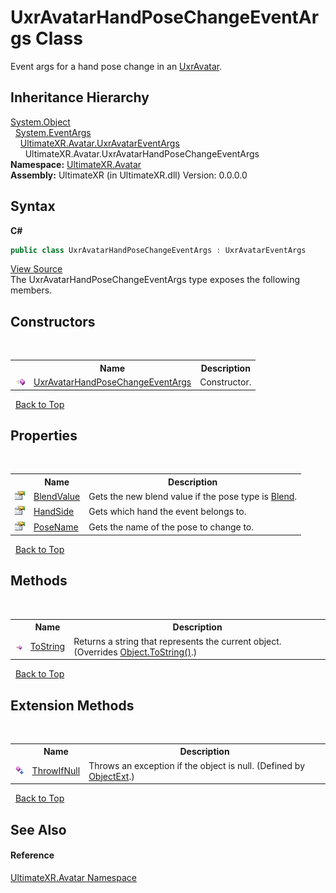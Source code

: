 # UxrAvatarHandPoseChangeEventArgs Class
 

Event args for a hand pose change in an <a href="T_UltimateXR_Avatar_UxrAvatar">UxrAvatar</a>.


## Inheritance Hierarchy
<a href="https://docs.microsoft.com/dotnet/api/system.object" target="_blank" rel="noopener noreferrer">System.Object</a><br />&nbsp;&nbsp;<a href="https://docs.microsoft.com/dotnet/api/system.eventargs" target="_blank" rel="noopener noreferrer">System.EventArgs</a><br />&nbsp;&nbsp;&nbsp;&nbsp;<a href="T_UltimateXR_Avatar_UxrAvatarEventArgs">UltimateXR.Avatar.UxrAvatarEventArgs</a><br />&nbsp;&nbsp;&nbsp;&nbsp;&nbsp;&nbsp;UltimateXR.Avatar.UxrAvatarHandPoseChangeEventArgs<br />
**Namespace:**&nbsp;<a href="N_UltimateXR_Avatar">UltimateXR.Avatar</a><br />**Assembly:**&nbsp;UltimateXR (in UltimateXR.dll) Version: 0.0.0.0

## Syntax

**C#**<br />
``` C#
public class UxrAvatarHandPoseChangeEventArgs : UxrAvatarEventArgs
```

<a href="UltimateXR/Scripts/Avatar/UxrAvatarHandPoseChangeEventArgs.cs" rel="noopener noreferrer" title="View the source code">View Source</a><br />
The UxrAvatarHandPoseChangeEventArgs type exposes the following members.


## Constructors
&nbsp;<table><tr><th></th><th>Name</th><th>Description</th></tr><tr><td>![Public method](media/pubmethod.gif "Public method")</td><td><a href="M_UltimateXR_Avatar_UxrAvatarHandPoseChangeEventArgs__ctor">UxrAvatarHandPoseChangeEventArgs</a></td><td>
Constructor.</td></tr></table>&nbsp;
<a href="#uxravatarhandposechangeeventargs-class">Back to Top</a>

## Properties
&nbsp;<table><tr><th></th><th>Name</th><th>Description</th></tr><tr><td>![Public property](media/pubproperty.gif "Public property")</td><td><a href="P_UltimateXR_Avatar_UxrAvatarHandPoseChangeEventArgs_BlendValue">BlendValue</a></td><td>
Gets the new blend value if the pose type is <a href="T_UltimateXR_Manipulation_HandPoses_UxrHandPoseType">Blend</a>.</td></tr><tr><td>![Public property](media/pubproperty.gif "Public property")</td><td><a href="P_UltimateXR_Avatar_UxrAvatarHandPoseChangeEventArgs_HandSide">HandSide</a></td><td>
Gets which hand the event belongs to.</td></tr><tr><td>![Public property](media/pubproperty.gif "Public property")</td><td><a href="P_UltimateXR_Avatar_UxrAvatarHandPoseChangeEventArgs_PoseName">PoseName</a></td><td>
Gets the name of the pose to change to.</td></tr></table>&nbsp;
<a href="#uxravatarhandposechangeeventargs-class">Back to Top</a>

## Methods
&nbsp;<table><tr><th></th><th>Name</th><th>Description</th></tr><tr><td>![Public method](media/pubmethod.gif "Public method")</td><td><a href="M_UltimateXR_Avatar_UxrAvatarHandPoseChangeEventArgs_ToString">ToString</a></td><td>
Returns a string that represents the current object.
 (Overrides <a href="https://docs.microsoft.com/dotnet/api/system.object.tostring#System_Object_ToString" target="_blank" rel="noopener noreferrer">Object.ToString()</a>.)</td></tr></table>&nbsp;
<a href="#uxravatarhandposechangeeventargs-class">Back to Top</a>

## Extension Methods
&nbsp;<table><tr><th></th><th>Name</th><th>Description</th></tr><tr><td>![Public Extension Method](media/pubextension.gif "Public Extension Method")</td><td><a href="M_UltimateXR_Extensions_System_ObjectExt_ThrowIfNull">ThrowIfNull</a></td><td>
Throws an exception if the object is null.
 (Defined by <a href="T_UltimateXR_Extensions_System_ObjectExt">ObjectExt</a>.)</td></tr></table>&nbsp;
<a href="#uxravatarhandposechangeeventargs-class">Back to Top</a>

## See Also


#### Reference
<a href="N_UltimateXR_Avatar">UltimateXR.Avatar Namespace</a><br />